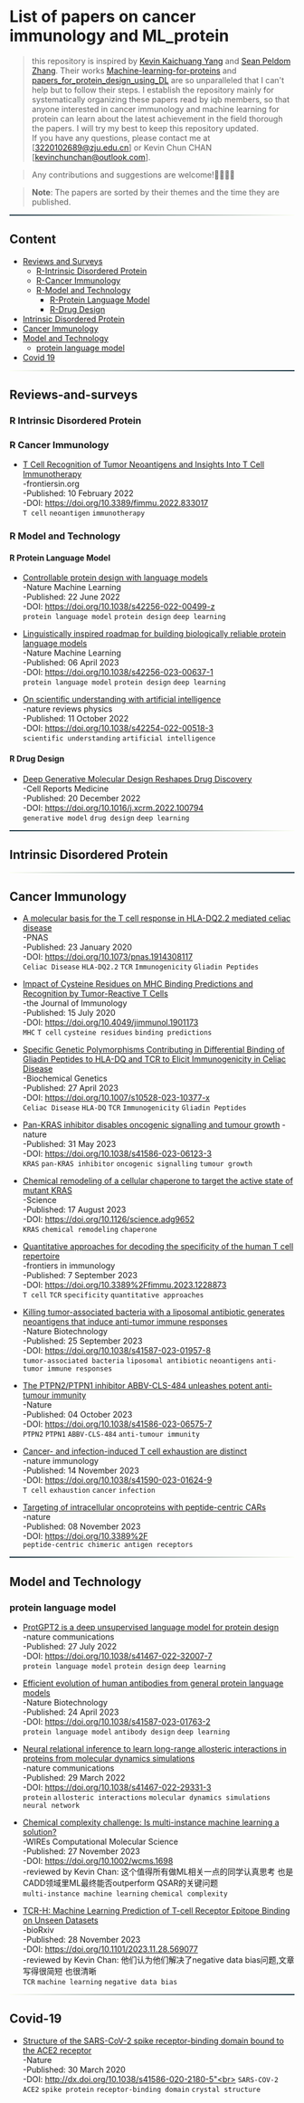 # List of papers on cancer immunology and ML_protein
>this repository is inspired by [Kevin Kaichuang Yang](https://github.com/yangkky) and [Sean Peldom Zhang](https://github.com/Peldom). Their works [Machine-learning-for-proteins](https://github.com/yangkky/Machine-learning-for-proteins) and [papers_for_protein_design_using_DL](https://github.com/Peldom/papers_for_protein_design_using_DL) are so unparalleled that I can't help but to follow their steps. I establish the repository mainly for systematically organizing these papers read by iqb members, so that anyone interested in cancer immunology and machine learning for protein can learn about the latest achievement in the field thorough the papers. I will try my best to keep this repository updated. <br>
If you have any questions, please contact me at [3220102689@zju.edu.cn] or Kevin Chun CHAN [kevinchunchan@outlook.com].<br>

>Any contributions and suggestions are welcome!🎉🎉💗💗<br>

>**Note**: The papers are sorted by their themes and the time they are published.

<hr style="height:2px;border-width:0;background-image: linear-gradient(to right, #193441, #FCFFF5);">

## Content
- [Reviews and Surveys](#reviews-and-surveys)
    - [R-Intrinsic Disordered Protein](#r-intrinsic-disordered-protein)
    - [R-Cancer Immunology](#r-cancer-immunology)
    - [R-Model and Technology](#r-model-and-technology)
        - [R-Protein Language Model](#r-protein-language-model)
        - [R-Drug Design](#r-drug-design)
- [Intrinsic Disordered Protein](#intrinsic-disordered-protein)
- [Cancer Immunology](#cancer-immunology)
- [Model and Technology](#model-and-technology)
    - [protein language model](#model-and-technology)
- [Covid 19](#covid-19)

<hr style="height:2px;border-width:0;background-image: linear-gradient(to right, #FCFFF5, #193441);">

## Reviews-and-surveys

### R Intrinsic Disordered Protein

### R Cancer Immunology
- [T Cell Recognition of Tumor Neoantigens and Insights Into T Cell Immunotherapy](https://www.frontiersin.org/articles/10.3389/fimmu.2022.833017/full)<br>
    -frontiersin.org<br>
    -Published: 10 February 2022<br>
    -DOI: https://doi.org/10.3389/fimmu.2022.833017<br>
    `T cell` `neoantigen` `immunotherapy`
### R Model and Technology
#### R Protein Language Model
- [Controllable protein design with language models](https://www.nature.com/articles/s42256-022-00499-z)<br>
    -Nature Machine Learning<br>
    -Published: 22 June 2022<br>
    -DOI: https://doi.org/10.1038/s42256-022-00499-z<br>
    `protein language model` `protein design` `deep learning`

- [Linguistically inspired roadmap for building biologically reliable protein language models](https://www.nature.com/articles/s42256-023-00637-1)<br>
    -Nature Machine Learning<br>
    -Published: 06 April 2023<br>
    -DOI: https://doi.org/10.1038/s42256-023-00637-1<br>
    `protein language model` `protein design` `deep learning`

- [On scientific understanding with artificial intelligence](https://www.nature.com/articles/s42254-022-00518-3)<br>
    -nature reviews physics <br>
    -Published: 11 October 2022<br>
    -DOI: https://doi.org/10.1038/s42254-022-00518-3<br>
    `scientific understanding` `artificial intelligence`

#### R Drug Design
- [Deep Generative Molecular Design Reshapes Drug Discovery](https://www.cell.com/cell-reports-medicine/pdf/S2666-3791(22)00349-4.pdf)<br>
    -Cell Reports Medicine<br>
    -Published: 20 December 2022<br>
    -DOI: https://doi.org/10.1016/j.xcrm.2022.100794<br>
    `generative model` `drug design` `deep learning`


<hr style="height:2px;border-width:0;background-image: linear-gradient(to right, #193441, #FCFFF5);">

## Intrinsic Disordered Protein

<hr style="height:2px;border-width:0;background-image: linear-gradient(to right, #FCFFF5, #193441);">

## Cancer Immunology
- [A molecular basis for the T cell response in HLA-DQ2.2 mediated celiac disease](https://www.pnas.org/doi/abs/10.1073/pnas.1914308117)<br>
    -PNAS<br>
    -Published: 23 January 2020<br>
    -DOI: https://doi.org/10.1073/pnas.1914308117<br>
    `Celiac Disease` `HLA-DQ2.2` `TCR` `Immunogenicity` `Gliadin Peptides`

- [Impact of Cysteine Residues on MHC Binding Predictions and Recognition by Tumor-Reactive T Cells](https://journals.aai.org/jimmunol/article/205/2/539/110175?casa_token=6XLQ4nJDd5MAAAAA:EpLWn0bx5osgeP1LOpCEQMVE34JJkOuOUUo_yZejq2pE7deTNxUjZlRjElPAVajGlV1Brg)<br>
    -the Journal of Immunology<br>
    -Published: 15 July 2020<br>
    -DOI: https://doi.org/10.4049/jimmunol.1901173<br>
    `MHC` `T cell` `cysteine residues` `binding predictions`

- [Specific Genetic Polymorphisms Contributing in Differential Binding of Gliadin Peptides to HLA-DQ and TCR to Elicit Immunogenicity in Celiac Disease](https://link.springer.com/article/10.1007/s10528-023-10377-x#Abs1)<br>
    -Biochemical Genetics<br>
    -Published: 27 April 2023<br>
    -DOI: https://doi.org/10.1007/s10528-023-10377-x<br>
    `Celiac Disease` `HLA-DQ` `TCR` `Immunogenicity` `Gliadin Peptides`

- [Pan-KRAS inhibitor disables oncogenic signalling and
tumour growth](https://www.nature.com/articles/s41586-023-06123-3)
    -nature<br>
    -Published: 31 May 2023<br>
    -DOI: https://doi.org/10.1038/s41586-023-06123-3<br>
    `KRAS` `pan-KRAS inhibitor` `oncogenic signalling` `tumour growth`

- [Chemical remodeling of a cellular chaperone to target the active state of mutant KRAS](https://www.science.org/doi/full/10.1126/science.adg9652?casa_token=YZtzYJhYntkAAAAA%3A7WsUudgDlDa7X4etI_e0axz0QsYmWa7wjhMeFC_aYvrMhx0O7_gMCDCLxzsYXIYm6RfN-hmPzYiA)<br>
    -Science<br>
    -Published: 17 August 2023<br>
    -DOI: https://doi.org/10.1126/science.adg9652<br>
    `KRAS` `chemical remodeling` `chaperone`

- [Quantitative approaches for decoding the specificity of the human T cell repertoire](https://www.ncbi.nlm.nih.gov/pmc/articles/PMC10539903/)<br>
    -frontiers in immunology<br>
    -Published: 7 September 2023<br>
    -DOI: https://doi.org/10.3389%2Ffimmu.2023.1228873<br>
    `T cell` `TCR` `specificity` `quantitative approaches`

- [Killing tumor-associated bacteria with a liposomal antibiotic generates neoantigens that induce anti-tumor immune responses](https://www.nature.com/articles/s41587-023-01957-8)<br>
    -Nature Biotechnology<br>
    -Published: 25 September 2023<br>
    -DOI: https://doi.org/10.1038/s41587-023-01957-8<br>
    `tumor-associated bacteria` `liposomal antibiotic` `neoantigens` `anti-tumor immune responses`

- [The PTPN2/PTPN1 inhibitor ABBV-CLS-484 unleashes potent anti-tumour immunity](https://www.nature.com/articles/s41586-023-06575-7)<br>
    -Nature<br>
    -Published: 04 October 2023<br>
    -DOI: https://doi.org/10.1038/s41586-023-06575-7<br>
    `PTPN2` `PTPN1` `ABBV-CLS-484` `anti-tumour immunity`
  
- [Cancer- and infection-induced T cell exhaustion are distinct](https://www.nature.com/articles/s41590-023-01624-9)<br>
    -nature immunology<br>
    -Published: 14 November 2023<br>
    -DOI: https://doi.org/10.1038/s41590-023-01624-9<br>
    `T cell` `exhaustion` `cancer` `infection`

- [Targeting of intracellular oncoproteins with peptide-centric CARs](https://www.nature.com/articles/s41586-023-06706-0)<br>
    -nature<br>
    -Published: 08 November 2023<br>
    -DOI: https://doi.org/10.3389%2F<br>
    `peptide-centric chimeric antigen receptors `

<hr style="height:2px;border-width:0;background-image: linear-gradient(to right, #193441, #FCFFF5);">

## Model and Technology
### protein language model
- [ProtGPT2 is a deep unsupervised language model for protein design](https://www.nature.com/articles/s41467-022-32007-7)<br>
    -nature communications<br>
    -Published: 27 July 2022<br>
    -DOI: https://doi.org/10.1038/s41467-022-32007-7<br>
    `protein language model` `protein design` `deep learning`

- [Efficient evolution of human antibodies from general protein language models](https://www.nature.com/articles/s41587-023-01763-2)<br>
    -Nature Biotechnology<br>
    -Published: 24 April 2023<br>
    -DOI: https://doi.org/10.1038/s41587-023-01763-2<br>
    `protein language model` `antibody design` `deep learning`

- [Neural relational inference to learn long-range allosteric interactions in proteins from molecular dynamics simulations](https://www.nature.com/articles/s41467-022-29331-3)<br>
    -nature communications<br>
    -Published: 29 March 2022<br>
    -DOI: https://doi.org/10.1038/s41467-022-29331-3<br>
    `protein` `allosteric interactions` `molecular dynamics simulations` `neural network`

- [Chemical complexity challenge: Is multi-instance machine learning a solution?](https://wires.onlinelibrary.wiley.com/doi/full/10.1002/wcms.1698)<br>
    -WIREs Computational Molecular Science<br>
    -Published: 27 November 2023<br>
    -DOI: https://doi.org/10.1002/wcms.1698<br>
    -reviewed by Kevin Chan: 这个值得所有做ML相关一点的同学认真思考 也是CADD领域里ML最终能否outperform QSAR的关键问题<br>
    `multi-instance machine learning` `chemical complexity`

- [TCR-H: Machine Learning Prediction of T-cell Receptor Epitope Binding on Unseen Datasets](https://www.biorxiv.org/content/10.1101/2023.11.28.569077v1)<br>
    -bioRxiv<br>
    -Published: 28 November 2023<br>
    -DOI: https://doi.org/10.1101/2023.11.28.569077<br>
    -reviewed by Kevin Chan: 他们认为他们解决了negative data bias问题,文章写得很简短 也很清晰<br>
    `TCR` `machine learning` `negative data bias`



<hr style="height:2px;border-width:0;background-image: linear-gradient(to right, #FCFFF5, #193441);">

## Covid-19
- [Structure of the SARS-CoV-2 spike receptor-binding domain bound to the ACE2 receptor](https://www.nature.com/articles/s41586-020-2180-5)<br>
    -Nature<br>
    -Published: 30 March 2020<br>
    -DOI: http://dx.doi.org/10.1038/s41586-020-2180-5"<br>
    `SARS-COV-2` `ACE2` `spike protein` `receptor-binding domain` `crystal structure`















